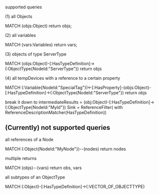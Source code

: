 supported queries

(1) all Objects

MATCH (objs:Object) return objs;

(2) all variables

MATCH (vars:Variables) return vars;

(3) objects of type ServerType

MATCH (objs:Object)-[:HasTypeDefinition]->(:ObjectType{NodeId:"ServerType"}) return objs

(4) all tempDevices with a reference to a certain property

MATCH (:Variable{NodeId:"SpecialTag"})<-[:HasProperty]-(objs:Object)-[:HasTypeDefinition]->(:ObjectType{NodeId:"ServerType"}) return objs

break it down to
intermediateResults = (obj:Object)-[:HasTypeDefinition]->(:ObjectType{NodeId:"MyId"})
Sink = ReferenceFilter( with ReferenceDescriptionMatcher(HasTypeDefinition))

## (Currently) not supported queries

all references of a Node

MATCH (:Object{NodeId:"MyNode"})--(nodes) return nodes

multiple returns

MATCH (objs)--(vars) return obs, vars

all subtypes of an ObjectType

MATCH (:Object)-[:HasTypeDefinition]->(:VECTOR_OF_OBJECTTYPE)